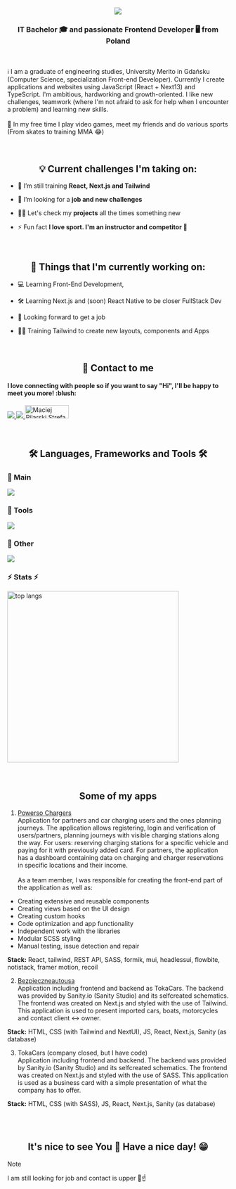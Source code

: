 <!-- Banner -->

<!-- Header -->
<h1 align="center">
    <img src="https://readme-typing-svg.herokuapp.com/?font=Righteous&size=35&center=true&vCenter=true&width=500&height=70&duration=4000&color=FFFFFF&lines=Hi+👋+I+am+Maciek;" />
</h1>
<!-- About Me -->
<h3 align="center">IT Bachelor 🎓 and passionate Frontend Developer 🖥️ from Poland</h3>
</br></br>
ℹ️ I am a graduate of engineering studies, University Merito in Gdańsku (Computer Science, specialization Front-end Developer). Currently I create applications and websites using JavaScript (React + Next13) and TypeScript. I'm ambitious, hardworking and growth-oriented. I like new challenges, teamwork (where I'm not afraid to ask for help when I encounter a problem) and learning new skills.
</br></br>
🥋 In my free time I play video games, meet my friends and do various sports (From skates to training MMA 😂)
<!-- Goals -->
</br></br></br>
<h2 align="center">💡 Current challenges I'm taking on:</h2>

- 🌱 I’m still training **React, Next.js and Tailwind**

- 🤝 I’m looking for a **job and new challenges**

- 👨‍💻 Let's check my **projects** all the times something new

- ⚡ Fun fact **I love sport. I'm an instructor and competitor 🥋**
</br></br></br>
<h2 align="center">💼 Things that I'm currently working on:</h2>

- 💻 Learning Front-End Development,

- 🛠️ Learning Next.js and (soon) React Native to be closer FullStack Dev

- 🤞 Looking forward to get a job

- 👨‍💻 Training Tailwind to create new layouts, components and Apps
</br></br></br>
<!-- Contact -->
<h2 align="center">📨 Contact to me</h2>
<h4>I love connecting with people so if you want to say "Hi", I'll be happy to meet you more! :blush:</h4>

<a href="mailto:maciekpilar12@gmail.com">
  <img src="https://img.shields.io/badge/Gmail-333333?style=for-the-badge&logo=gmail&logoColor=red" />
</a>
<a href="https://www.linkedin.com/in/maciej-pilarski-frontend-developer/?locale=en_US" target="_blank">
  <img src="https://img.shields.io/badge/LinkedIn-0077B5?style=for-the-badge&logo=linkedin&logoColor=white" target="_blank" />
</a>
<a href="https://platforma.strefakursow.pl/p/profil/Maciej-NFlOQUd4Y0pkcDd5ZDZtd2ptUlRHUT09" target="_blank">
  <img src="https://strefakursow.pl/redesign/assets/images/logo-footer.svg" target="_blank" alt="Maciej Pilarski Strefa Kursów" height="30px" width="100px" />
</a>
</br></br></br>
<!-- Skills -->
<h2 align="center">🛠️ Languages, Frameworks and Tools 🛠️</h3>
<div align="left">
  <h3>🥇 Main</h1>
    <img src="https://skillicons.dev/icons?i=js,ts,html,css" />
  <h3>🥈 Tools</h3>
    <img src="https://skillicons.dev/icons?i=react,nextjs,tailwind,sass,materialui,bootstrap,postman" />
  <h3>🥉 Other</h3>
    <img src="https://skillicons.dev/icons?i=nodejs,mongodb,vscode,github,git,figma,discord" />  
</div>
<!-- Stats -->
<h3 align="left">⚡ Stats ⚡</h2>

<div align="left">
  <img width=390 src="https://github-readme-stats-salesp07.vercel.app/api/top-langs/?username=maciekpilar&hide=HTML&langs_count=8&layout=compact&theme=react&border_radius=10&size_weight=0.5&count_weight=0.5&exclude_repo=github-readme-stats" alt="top langs" />
</div>
<!-- FOR LATER
<h2 align="center">⚡ Stats ⚡</h2>
<br>
<div align=center>
  <img width=390 src="https://streak-stats.demolab.com/?user=salesp07&count_private=true&theme=react&border_radius=10" alt="streak stats"/>
  <img width=390 src="https://github-readme-stats-salesp07.vercel.app/api?username=salesp07&count_private=true&show_icons=true&theme=react&rank_icon=github&border_radius=10" alt="readme stats" />
  <br/>
  <img width=325 align="center" src="https://github-readme-stats-salesp07.vercel.app/api/top-langs/?username=salesp07&hide=HTML&langs_count=8&layout=compact&theme=react&border_radius=10&size_weight=0.5&count_weight=0.5&exclude_repo=github-readme-stats" alt="top langs" />
</div>
-->
</br></br>
<h2 align='center'>Some of my apps</h2>

1. [Powerso Chargers](https://powerso.pl) </br> Application for partners and car charging users and the ones planning journeys. The application allows registering, login and verification of users/partners, planning journeys with visible charging stations along the way. For users: reserving charging stations for a specific vehicle and paying for it with previously added card. For partners, the application has a dashboard containing data on charging and charger reservations in specific locations and their income. </br> </br>
As a team member, I was responsible for creating the front-end part of the application as well as:
- Creating extensive and reusable components </br>
- Creating views based on the UI design </br>
- Creating custom hooks </br>
- Code optimization and app functionality </br>
- Independent work with the libraries </br>
- Modular SCSS styling </br>
- Manual testing, issue detection and repair </br>

**Stack:** React, tailwind, REST API, SASS, formik, mui, headlessui, flowbite, notistack, framer motion, recoil


2. [Bezpieczneautousa](https://bezpieczneautousa.pl) </br> Application including frontend and backend as TokaCars. The backend was provided by Sanity.io (Sanity Studio) and its selfcreated schematics. The frontend was created on Next.js and styled with the use of Tailwind. This application is used to present imported cars, boats, motorcycles and contact client <-> owner. </br>

**Stack:** HTML, CSS (with Tailwind and NextUI), JS, React, Next.js, Sanity (as database)


3. TokaCars (company closed, but I have code) </br> Application including frontend and backend. The backend was provided by Sanity.io (Sanity Studio) and its selfcreated schematics. The frontend was created on Next.js and styled with the use of SASS. This application is used as a business card with a simple presentation of what the company has to offer. </br>

**Stack:** HTML, CSS (with SASS), JS, React, Next.js, Sanity (as database)

<!-- Greetings -->
</br></br>
<h2 align="center"> It's nice to see You 👀 Have a nice day! 😁 </h2>

> [!NOTE]
> I am still looking for job and contact is upper 📨☝️
